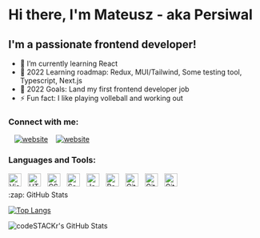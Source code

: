 # Hi there, I'm Mateusz - aka Persiwal

## I'm a passionate frontend developer!

- 🌱 I’m currently learning React
- 📜 2022 Learning roadmap: Redux, MUI/Tailwind, Some testing tool, Typescript, Next.js
- 🥅 2022 Goals: Land my first frontend developer job
- ⚡ Fun fact: I like playing volleball and working out

### Connect with me:

&nbsp;&nbsp;
[![website](https://img.shields.io/badge/-LinkedIn-blue?style=for-the-badge&logo=linkedin)](https://www.linkedin.com/in/mateuszbarwicki/)
&nbsp;&nbsp;
[![website](https://img.shields.io/badge/Gmail-D14836?style=for-the-badge&logo=gmail&logoColor=white)](mailto:mateuszbarwicki2@gmail.com)

### Languages and Tools:

<img align="left" alt="Visual Studio Code" width="26px" src="https://cdn.jsdelivr.net/gh/devicons/devicon/icons/vscode/vscode-original.svg" style="padding-right:10px;" />
<img align="left" alt="HTML5" width="26px" src="https://cdn.jsdelivr.net/gh/devicons/devicon/icons/html5/html5-original.svg" style="padding-right:10px;" />
<img align="left" alt="CSS3" width="26px" src="https://cdn.jsdelivr.net/gh/devicons/devicon/icons/css3/css3-original.svg" style="padding-right:10px;" />
<img align="left" alt="Sass" width="26px" src="https://cdn.jsdelivr.net/gh/devicons/devicon/icons/sass/sass-original.svg" style="padding-right:10px;" />
<img align="left" alt="JavaScript" width="26px" src="https://cdn.jsdelivr.net/gh/devicons/devicon/icons/javascript/javascript-original.svg" style="padding-right:10px;" />
<img align="left" alt="React" width="26px" src="https://cdn.jsdelivr.net/gh/devicons/devicon/icons/react/react-original.svg" style="padding-right:10px;" />
<img align="left" alt="Git" width="26px" src="https://cdn.jsdelivr.net/gh/devicons/devicon/icons/git/git-original.svg" style="padding-right:10px;" />
<img align="left" alt="GitHub" width="26px" src="https://user-images.githubusercontent.com/3369400/139447912-e0f43f33-6d9f-45f8-be46-2df5bbc91289.png" style="padding-right:10px;" />
<img align="left" alt="GitHub" width="26px" src="https://cdn4.iconfinder.com/data/icons/logos-brands-in-colors/3000/figma-logo-512.png" style="padding-right:10px;" />

<br />
<br />

  <summary>:zap: GitHub Stats</summary>

[![Top Langs](https://github-readme-stats.vercel.app/api/top-langs/?username=thestelarek&theme=dark&text_color=fff&border_color=79ff97&layout=compact)](https://github.com/Persiwal)

  <img align="left" alt="codeSTACKr's GitHub Stats" src="https://github-readme-stats.vercel.app/api?username=Persiwal&show_icons=true&hide_border=false&title_color=ff652f&icon_color=FFE400&bg_color=09131B&text_color=ffffff&border_color=0c1a25" />
